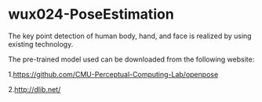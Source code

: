 # wux024-PoseEstimation
The key point detection of human body, hand, and face is realized by using existing technology.

The pre-trained model used can be downloaded from the following website:

1.https://github.com/CMU-Perceptual-Computing-Lab/openpose

2.http://dlib.net/

